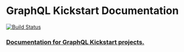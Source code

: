 # GraphQL Kickstart Documentation
[![Build Status](https://travis-ci.org/graphql-java-kickstart/documentation.svg?branch=master)](https://travis-ci.org/graphql-java-kickstart/documentation)

### [Documentation for GraphQL Kickstart projects.](https://www.graphql-java-kickstart.com/tools/)
